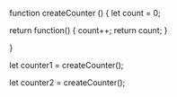 function createCounter () {
  let count = 0;

  return function() {
    count++;
    return count;
  }

}

let counter1 = createCounter();


let counter2 = createCounter();
